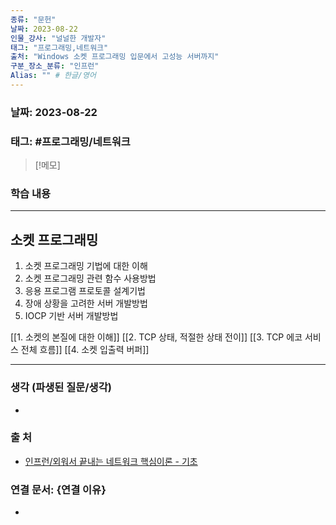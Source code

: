 ```yaml
---
종류: "문헌"
날짜: 2023-08-22
인물_강사: "널널한 개발자"
태그: "프로그래밍,네트워크"
출처: "Windows 소켓 프로그래밍 입문에서 고성능 서버까지"
구분_장소_분류: "인프런"
Alias: "" # 한글/영어
---
```


### 날짜: 2023-08-22

### 태그: #프로그래밍/네트워크

>[!메모]
> 

### 학습 내용
---
## 소켓 프로그래밍
1. 소켓 프로그래밍 기법에 대한 이해
2. 소켓 프로그래밍 관련 함수 사용방법
3. 응용 프로그램 프로토콜 설계기법
4. 장애 상황을 고려한 서버 개발방법
5. IOCP 기반 서버 개발방법

[[1. 소켓의 본질에 대한 이해]]
[[2. TCP 상태, 적절한 상태 전이]]
[[3. TCP 에코 서비스 전체 흐름]]
[[4. 소켓 입출력 버퍼]]



---
### 생각 (파생된 질문/생각)
- 
### 출 처
- [인프런/외워서 끝내는 네트워크 핵심이론 - 기초 ](https://www.inflearn.com/course/%EB%84%A4%ED%8A%B8%EC%9B%8C%ED%81%AC-%ED%95%B5%EC%8B%AC%EC%9D%B4%EB%A1%A0-%EA%B8%B0%EC%B4%88/dashboard)

### 연결 문서: {연결 이유}
- 
